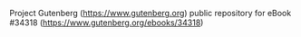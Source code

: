 Project Gutenberg (https://www.gutenberg.org) public repository for eBook #34318 (https://www.gutenberg.org/ebooks/34318)
